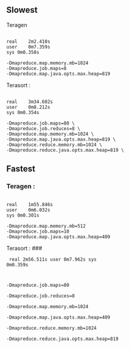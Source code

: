 ## Slowest 
Teragen 
<pre><code>
real	2m2.410s
user	0m7.359s
sys	0m0.358s

-Dmapreduce.map.memory.mb=1024 
-Dmapreduce.job.maps=8 
-Dmapreduce.map.java.opts.max.heap=819
</code></pre>
       

Terasort :
<pre><code>
real	3m34.602s
user	0m8.212s
sys	0m0.354s

-Dmapreduce.job.maps=80 \
-Dmapreduce.job.reduces=8 \
-Dmapreduce.map.memory.mb=1024 \
-Dmapreduce.map.java.opts.max.heap=819 \
-Dmapreduce.reduce.memory.mb=1024 \
-Dmapreduce.reduce.java.opts.max.heap=819 \
</code></pre>

## Fastest
### Teragen :
<pre><code>
real	1m55.846s
user	0m6.032s
sys	0m0.301s

-Dmapreduce.map.memory.mb=512 
-Dmapreduce.job.maps=10 
-Dmapreduce.map.java.opts.max.heap=409
</code></pre>

Terasort :
###<pre><code>
real	2m56.511s
user	0m7.962s
sys	0m0.359s

-Dmapreduce.job.maps=80 \
-Dmapreduce.job.reduces=8 \
-Dmapreduce.map.memory.mb=1024 \
-Dmapreduce.map.java.opts.max.heap=409 \
-Dmapreduce.reduce.memory.mb=1024 \
-Dmapreduce.reduce.java.opts.max.heap=819 \
</code></pre>